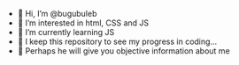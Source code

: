 - 👋 Hi, I’m @bugubuleb
- 👀 I’m interested in html, CSS and  JS
- 🌱 I’m currently learning JS
- 📄 I keep this repository to see my progress in coding...
- 📒 Perhaps he will give you objective information about me

<!---
bugubuleb/bugubuleb is a ✨ special ✨ repository because its `README.md` (this file) appears on your GitHub profile.
You can click the Preview link to take a look at your changes.
--->
